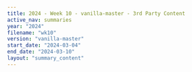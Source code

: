 ```yaml
---
title: 2024 - Week 10 - vanilla-master - 3rd Party Content
active_nav: summaries
year: "2024"
filename: "wk10"
version: "vanilla-master"
start_date: "2024-03-04"
end_date: "2024-03-10"
layout: "summary_content"
---
```

